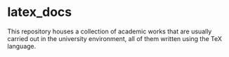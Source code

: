 # latex_docs
This repository houses a collection of academic works that are usually carried out in the university environment, all of them written using the TeX language.
